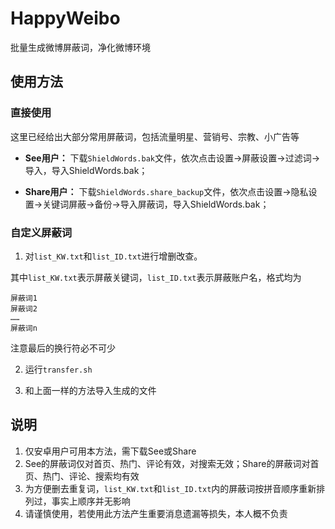 # HappyWeibo
 批量生成微博屏蔽词，净化微博环境

## 使用方法
### 直接使用
这里已经给出大部分常用屏蔽词，包括流量明星、营销号、宗教、小广告等

* **See用户：** 下载`ShieldWords.bak`文件，依次点击设置->屏蔽设置->过滤词->导入，导入ShieldWords.bak；

* **Share用户：** 下载`ShieldWords.share_backup`文件，依次点击设置->隐私设置->关键词屏蔽->备份->导入屏蔽词，导入ShieldWords.bak；

### 自定义屏蔽词
1. 对`list_KW.txt`和`list_ID.txt`进行增删改查。

  其中`list_KW.txt`表示屏蔽关键词，`list_ID.txt`表示屏蔽账户名，格式均为

  ```
  屏蔽词1
  屏蔽词2
  ……
  屏蔽词n
  
  ```
  注意最后的换行符必不可少

2. 运行`transfer.sh`

3. 和上面一样的方法导入生成的文件

## 说明
1. 仅安卓用户可用本方法，需下载See或Share
2. See的屏蔽词仅对首页、热门、评论有效，对搜索无效；Share的屏蔽词对首页、热门、评论、搜索均有效
3. 为方便删去重复词，`list_KW.txt`和`list_ID.txt`内的屏蔽词按拼音顺序重新排列过，事实上顺序并无影响
4. 请谨慎使用，若使用此方法产生重要消息遗漏等损失，本人概不负责
